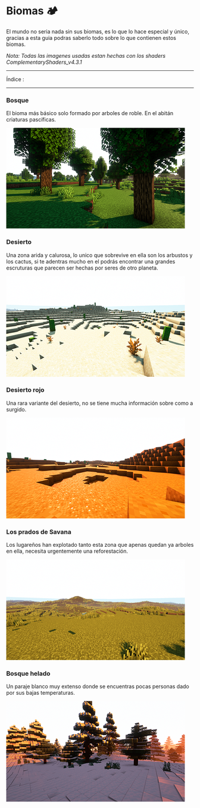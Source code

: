 # Biomas 🏕️

El mundo no seria nada sin sus biomas, es lo que lo hace especial y único, gracias a esta guia podras saberlo todo sobre lo que contienen estos biomas.

*Nota: Todas las imagenes usadas estan hechas con los shaders ComplementaryShaders_v4.3.1*

--------


Índice :



----------------

### Bosque 

El bioma más básico solo formado por arboles de roble. En el abitán criaturas pascíficas.

![forest1](../img/forest1.png)


### Desierto
Una zona arida y calurosa, lo unico que sobrevive en ella son los arbustos y los cactus, si te adentras mucho en el podrás encontrar una grandes escruturas que parecen ser hechas por seres de otro planeta.

![desert1](../img/desert1.png)

### Desierto rojo 
Una rara variante del desierto, no se tiene mucha información sobre como a surgido.

![desert1](../img/desert2.png)

### Los prados de Savana
Los lugareños han explotado tanto esta zona que apenas quedan ya arboles en ella, necesita urgentemente una reforestación.

![desert1](../img/prado1.png)

### Bosque helado
Un paraje blanco muy extenso donde se encuentras pocas personas dado por sus bajas temperaturas.

![desert1](../img/snow1.png)